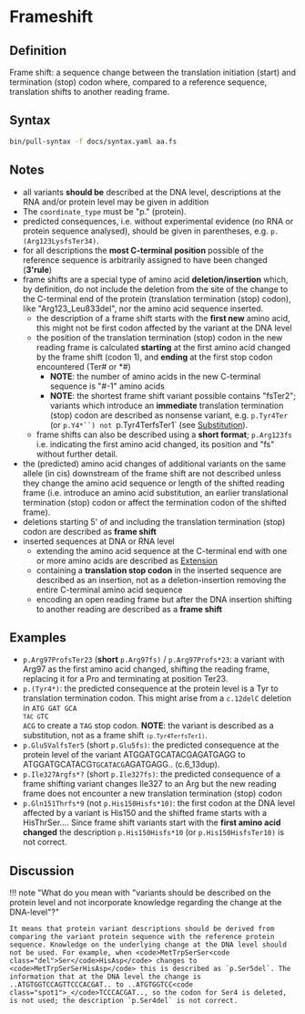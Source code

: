 # Frameshift

## Definition

Frame shift: a sequence change between the translation initiation (start) and termination (stop) codon where, compared to a reference sequence, translation shifts to another reading frame.

## Syntax

```sh exec="true"
bin/pull-syntax -f docs/syntax.yaml aa.fs
```

## Notes

- all variants **should be** described at the DNA level, descriptions at the RNA and/or protein level may be given in addition
- The `coordinate_type` must be "p." (protein).
- predicted consequences, i.e. without experimental evidence (no RNA or protein sequence analysed), should be given in parentheses, e.g. `p.(Arg123LysfsTer34)`.
- for all descriptions the **most C-terminal position** possible of the reference sequence is arbitrarily assigned to have been changed (**3'rule**)
- frame shifts are a special type of amino acid **deletion/insertion** which, by definition, do not include the deletion from the site of the change to the C-terminal end of the protein (translation termination (stop) codon), like "Arg123_Leu833del", nor the amino acid sequence inserted.
  - the description of a frame shift starts with the **first new** amino acid, this might not be first codon affected by the variant at the DNA level
  - the position of the translation termination (stop) codon in the new reading frame is calculated **starting** at the first amino acid changed by the frame shift (codon 1), and **ending** at the first stop codon encountered (Ter# or \*#)
    - **NOTE**: the number of amino acids in the new C-terminal sequence is "#-1" amino acids
    - **NOTE**: the shortest frame shift variant possible contains "fsTer2"; variants which introduce an **immediate** translation termination (stop) codon are described as nonsense variant, e.g. `p.Tyr4Ter` (or `p.Y4*``) not `p.Tyr4TerfsTer1` (see [Substitution](substitution.md)).
  - frame shifts can also be described using a **short format**; `p.Arg123fs` i.e. indicating the first amino acid changed, its position and "fs" without further detail.
- the (predicted) amino acid changes of additional variants on the same allele (in cis) downstream of the frame shift are not described unless they change the amino acid sequence or length of the shifted reading frame (i.e. introduce an amino acid substitution, an earlier translational termination (stop) codon or affect the termination codon of the shifted frame).
- deletions starting 5' of and including the translation termination (stop) codon are described as **frame shift**
- inserted sequences at DNA or RNA level
  - extending the amino acid sequence at the C-terminal end with one or more amino acids are described as [Extension](extension.md)
  - containing a **translation stop codon** in the inserted sequence are described as an insertion, not as a deletion-insertion removing the entire C-terminal amino acid sequence
  - encoding an open reading frame but after the DNA insertion shifting to another reading are described as a **frame shift**

## Examples

- `p.Arg97ProfsTer23` (**short** `p.Arg97fs)` / `p.Arg97Profs*23`: a variant with Arg97 as the first amino acid changed, shifting the reading frame, replacing it for a Pro and terminating at position Ter23.
- `p.(Tyr4*)`: the predicted consequence at the protein level is a Tyr to translation termination codon. This might arise from a `c.12delC` deletion in <code>ATG GAT GCA <code class="stop">TA</code><code
    class="del">C</code><code> </code><code class="stop">G</code>TC ACG</code> to create a <code class="stop">TAG</code> stop codon. **NOTE**: the variant is described as a substitution, not as a frame shift <code class="invalid">`(p.Tyr4TerfsTer1)`</code>.
- `p.Glu5ValfsTer5` (short `p.Glu5fs)`: the predicted consequence at the protein level of the variant ATGGATGCATACGAGATGAGG to ATGGATGCATACG<code class="spot1">TGCATACG</code>AGATGAGG.. (c.6_13dup).
- `p.Ile327Argfs*?` (short `p.Ile327fs)`: the predicted consequence of a frame shifting variant changes Ile327 to an Arg but the new reading frame does not encounter a new translation termination (stop) codon
- `p.Gln151Thrfs*9` (not `p.His150Hisfs*10)`: the first codon at the DNA level affected by a variant is His150 and the shifted frame starts with a HisThrSer.... Since frame shift variants start with the **first amino acid changed** the description `p.His150Hisfs*10` (or `p.His150HisfsTer10)` is not correct.

## Discussion

!!! note "What do you mean with "variants should be described on the protein level and not incorporate knowledge regarding the change at the DNA-level"?"

    It means that protein variant descriptions should be derived from comparing the variant protein sequence with the reference protein sequence. Knowledge on the underlying change at the DNA level should not be used. For example, when <code>MetTrpSerSer<code class="del">Ser</code>HisAsp</code> changes to <code>MetTrpSerSerHisAsp</code> this is described as `p.Ser5del`. The information that at the DNA level the change is ..ATGTGGTCCAGTTCCCACGAT.. to ..ATGTGGTCC<code class="spot1">_</code>TCCCACGAT.., so the codon for Ser4 is deleted, is not used; the description `p.Ser4del` is not correct.
